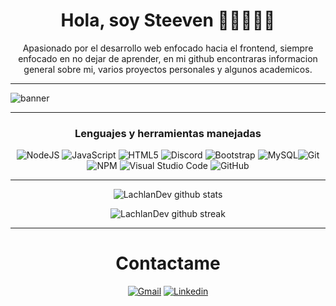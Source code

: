 <h1 align="center"> Hola, soy Steeven 🖐🏻👨🏻‍💻 </h1>
<div align= "center">

Apasionado por el desarrollo web enfocado hacia el frontend, siempre enfocado en no dejar de aprender, en mi github encontraras informacion general sobre mi, varios proyectos personales y algunos academicos.

-------------------
  
</div>




![banner](https://github.com/user-attachments/assets/267eb80d-cc67-43b3-9b18-ac02070e1b29)

-------------------

<div align="center">
  
### Lenguajes y herramientas manejadas  
  
![NodeJS](https://img.shields.io/badge/node.js-%2343853D.svg?style=for-the-badge&logo=node.js&logoColor=white) ![JavaScript](https://img.shields.io/badge/javascript-%23323330.svg?style=for-the-badge&logo=javascript&logoColor=%23F7DF1E) ![HTML5](https://img.shields.io/badge/html5-%23E34F26.svg?style=for-the-badge&logo=html5&logoColor=white) ![Discord](https://img.shields.io/badge/discord.js-%232C3454.svg?style=for-the-badge&logo=Discord&logoColor=Blue) ![Bootstrap](https://img.shields.io/badge/bootstrap-%23563D7C.svg?style=for-the-badge&logo=bootstrap&logoColor=white) ![MySQL](https://img.shields.io/badge/mysql-%2300f.svg?style=for-the-badge&logo=mysql&logoColor=white)![Git](https://img.shields.io/badge/git-%23F05033.svg?style=for-the-badge&logo=git&logoColor=white) ![NPM](https://img.shields.io/badge/NPM-%23000000.svg?style=for-the-badge&logo=npm&logoColor=white) ![Visual Studio Code](https://img.shields.io/badge/VisualStudioCode-0078d7.svg?style=for-the-badge&logo=visual-studio-code&logoColor=white) ![GitHub](https://img.shields.io/badge/github-%23121011.svg?style=for-the-badge&logo=github&logoColor=white)
  
</div>

<div align="center">
  
-------------------
  
![LachlanDev github stats](https://github-readme-stats.vercel.app/api?username=Steeven0407&show_icons=true&theme=radical&count_private=true&include_all_commits=true)

![LachlanDev github streak](https://github-readme-streak-stats.herokuapp.com/?user=Steeven0407&theme=radical&include_all_commits=true&count_private=true)


</div>

-------------------

<div align = "center">
    <h1>Contactame</h1>
    
  [![Gmail](https://img.shields.io/badge/Gmail-D14836?style=for-the-badge&logo=gmail&logoColor=white)](mailto:steevenandre0407@gmail.com) [![Linkedin](https://img.shields.io/badge/LinkedIn-0077B5?style=for-the-badge&logo=linkedin&logoColor=white)](https://www.linkedin.com/in/steeven-andre-sayago-zumarraga-1911a2304/)
    
  

  
</div>

<!--
**Steeven0407/Steeven0407** is a ✨ _special_ ✨ repository because its `README.md` (this file) appears on your GitHub profile.

Here are some ideas to get you started:

- 🔭 I’m currently working on ...
- 🌱 I’m currently learning ...
- 👯 I’m looking to collaborate on ...
- 🤔 I’m looking for help with ...
- 💬 Ask me about ...
- 📫 How to reach me: ...
- 😄 Pronouns: ...
- ⚡ Fun fact: ...
-->
